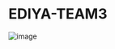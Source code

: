 # EDIYA-TEAM3
![image](https://user-images.githubusercontent.com/54318460/181475232-65cf79b3-024a-4e82-a37a-e4d4ba565339.png)
